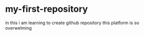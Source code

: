 # my-first-repository
in this i am learning to create github repository
this platform is so overwelming 
